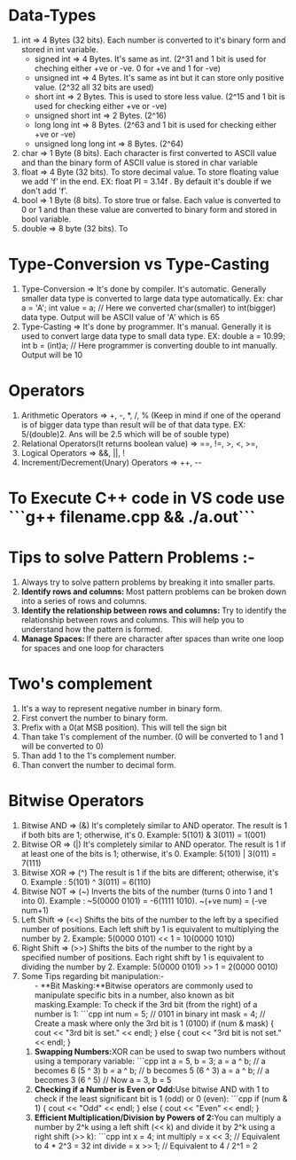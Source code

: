 <h1>Data-Types</h1>
    <ol>
        <li>int => 4 Bytes (32 bits). Each number is converted to it's binary form and stored in int variable.
            <ul>
                <li>signed int => 4 Bytes. It's same as int. (2^31 and 1 bit is used for cheching either +ve or -ve. 0 for +ve and 1 for -ve)</li>
                <li>unsigned int => 4 Bytes. It's same as int but it can store only positive value. (2^32 all 32 bits are used)</li>
                <li>short int => 2 Bytes. This is used to store less value. (2^15 and 1 bit is used for checking either +ve or -ve)</li>
                <li>unsigned short int => 2 Bytes. (2^16)</li>
                <li>long long int => 8 Bytes. (2^63 and 1 bit is used for checking either +ve or -ve)</li>
                <li>unsigned long long int => 8 Bytes. (2^64)</li>
            </ul>
        </li>
        <li>char => 1 Byte (8 bits). Each character is first converted to ASCII value and than the binary form of ASCII value is stored in char variable</li>
        <li>float => 4 Byte (32 bits). To store decimal value. To store floating value we add 'f' in the end. EX: float PI = 3.14f . By default it's double if we don't add 'f'.</li>
        <li>bool => 1 Byte (8 bits). To store true or false. Each value is converted to 0 or 1 and than these value are converted to binary form and stored in bool variable.</li>
        <li>double => 8 byte (32 bits). To </li>
    </ol>
<h1>Type-Conversion vs Type-Casting</h1>
    <ol>
        <li>Type-Conversion => It's done by compiler. It's automatic. Generally smaller data type is converted to large data type automatically. Ex: char a = 'A'; int value = a; // Here we converted char(smaller) to int(bigger) data type. Output will be ASCII value of 'A' which is 65</li>
        <li>Type-Casting => It's done by programmer. It's manual. Generally it is used to convert large data type to small data type. EX: double a = 10.99; int b = (int)a; // Here programmer is converting double to int manually. Output will be 10</li>
    </ol>
    <h1>Operators</h1>
    <ol>
        <li>Arithmetic Operators => +, -, *, /, % (Keep in mind if one of the operand is of bigger data type than result will be of that data type. EX: 5/(double)2. Ans will be 2.5 which will be of souble type)</li>
        <li>Relational Operators(It returns boolean value) => ==, !=, >, <, >=, <o=</li>
        <li>Logical Operators => &&, ||, !</li>
        <li>Increment/Decrement(Unary) Operators => ++, --</li>
    </ol>
<h1>To Execute C++ code in VS code use ```g++ filename.cpp && ./a.out```</h1>
<h1>Tips to solve Pattern Problems :-</h1>
    <ol>
        <li>Always try to solve pattern problems by breaking it into smaller parts.</li>
        <li><b>Identify rows and columns: </b>Most pattern problems can be broken down into a series of rows and columns.</li>
        <li><b>Identify the relationship between rows and columns: </b>Try to identify the relationship between rows and columns. This will help you to understand how the pattern is formed.</li>
        <li><b>Manage Spaces: </b>If there are character after spaces than write one loop for spaces and one loop for characters</li>
</ol>
<h1>Two's complement</h1>
    <ol>
        <li>It's a way to represent negative number in binary form.</li>
        <li>First convert the number to binary form.</li>
        <li>Prefix with a 0(at MSB position). This will tell the sign bit</li>
        <li>Than take 1's complement of the number. (0 will be converted to 1 and 1 will be converted to 0)</li>
        <li>Than add 1 to the 1's complement number.</li>
        <li>Than convert the number to decimal form.</li>
    </ol>
<h1>Bitwise Operators</h1>
    <ol>
        <li>Bitwise AND => (&) It's completely similar to AND operator. The result is 1 if both bits are 1; otherwise, it's 0. Example: 5(101) & 3(011) = 1(001) </li>
        <li>Bitwise OR => (|) It's completely similar to AND operator. The result is 1 if at least one of the bits is 1; otherwise, it's 0. Example: 5(101) | 3(011) = 7(111) </li>
        <li>Bitwise XOR => (^) The result is 1 if the bits are different; otherwise, it's 0. Example : 5(101) ^ 3(011) = 6(110) </li>
        <li>Bitwise NOT => (~) Inverts the bits of the number (turns 0 into 1 and 1 into 0). Example : ~5(0000 0101) = -6(1111 1010). ~(+ve num) = (-ve num+1) </li>
        <li>Left Shift => (<<) Shifts the bits of the number to the left by a specified number of positions. Each left shift by 1 is equivalent to multiplying the number by 2. Example: 5(0000 0101) << 1 = 10(0000 1010) </li>
        <li>Right Shift => (>>) Shifts the bits of the number to the right by a specified number of positions. Each right shift by 1 is equivalent to dividing the number by 2. Example: 5(0000 0101) >> 1 = 2(0000 0010) </li>
        <li>Some Tips regarding bit manipulation:-
            <ol>
                - **Bit Masking:**Bitwise operators are commonly used to manipulate specific bits in a number, also known as bit masking.Example: To check if the 3rd bit (from the right) of a number is 1:
                ```cpp
                int num = 5;   // 0101 in binary
                int mask = 4;  // Create a mask where only the 3rd bit is 1 (0100)
                if (num & mask) {
                    cout << "3rd bit is set." << endl;
                } else {
                    cout << "3rd bit is not set." << endl;
                }
                <li><b>Swapping Numbers:</b>XOR can be used to swap two numbers without using a temporary variable:
                ```cpp
                int a = 5, b = 3;
                a = a ^ b;  // a becomes 6 (5 ^ 3)
                b = a ^ b;  // b becomes 5 (6 ^ 3)
                a = a ^ b;  // a becomes 3 (6 ^ 5)
                // Now a = 3, b = 5
                </li>
                <li><b>Checking if a Number is Even or Odd:</b>Use bitwise AND with 1 to check if the least significant bit is 1 (odd) or 0 (even):
                ```cpp
                if (num & 1) {
                    cout << "Odd" << endl;
                } else {
                    cout << "Even" << endl;
                }               
                </li>
                <li><b>Efficient Multiplication/Division by Powers of 2:</b>You can multiply a number by 2^k using a left shift (<< k) and divide it by 2^k using a right shift (>> k):
                ```cpp
                int x = 4;
                int multiply = x << 3;  // Equivalent to 4 * 2^3 = 32
                int divide = x >> 1;    // Equivalent to 4 / 2^1 = 2 
                </li>
            </ol>
        </li>